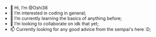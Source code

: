 - 👋 Hi, I’m @Oshi38
- 👀 I’m interested in coding in general;
- 🌱 I’m currently learning the basics of anything before;
- 💞️ I’m looking to collaborate on idk that yet;
- 📫 Currently looking for any good advice from the sempai's here :D;

<!---
Oshi38/Oshi38 is a ✨ special ✨ repository because its `README.md` (this file) appears on your GitHub profile.
You can click the Preview link to take a look at your changes.
--->
